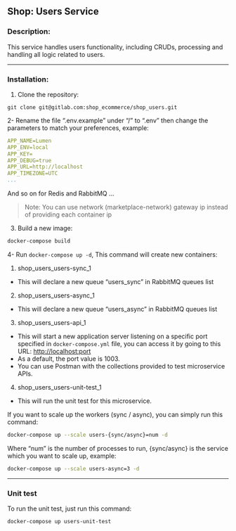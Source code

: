 Shop: Users Service
--
### Description:
This service handles users functionality, including CRUDs, processing and handling all logic related to users.

---

### Installation:

1. Clone the repository:
```shell script
git clone git@gitlab.com:shop_ecommerce/shop_users.git
```

2- Rename the file “.env.example” under “/” to “.env” then change the parameters to match your preferences, example:
```yaml
APP_NAME=Lumen
APP_ENV=local
APP_KEY=
APP_DEBUG=true
APP_URL=http://localhost
APP_TIMEZONE=UTC
...
```
And so on for Redis and RabbitMQ ...
>Note: You can use network (marketplace-network) gateway ip instead of providing each container ip

3. Build a new image:
```bash
docker-compose build
```

4- Run `docker-compose up -d`, This command will create new containers:

1. shop_users_users-sync_1
- This will declare a new queue “users_sync” in RabbitMQ queues list
2. shop_users_users-async_1
- This will declare a new queue “users_async” in RabbitMQ queues list
3. shop_users_users-api_1
- This will start a new application server listening on a specific port specified in `docker-compose.yml` file, you can access it by going to this URL: [http://localhost:port](http://localhost:1003)
- As a default, the port value is 1003.
- You can use Postman with the collections provided to test microservice APIs.
4. shop_users_users-unit-test_1
- This will run the unit test for this microservice.


If you want to scale up the workers (sync / async), you can simply run this command:
```bash
docker-compose up --scale users-{sync/async}=num -d
```

Where “num” is the number of processes to run, {sync/async} is the service which you want to scale up, example:
```bash
docker-compose up --scale users-async=3 -d
```

---
### Unit test
To run the unit test, just run this command:
```bash
docker-compose up users-unit-test
```
